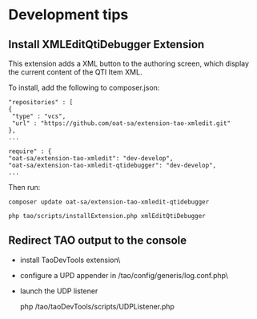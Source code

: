 <!--
created_at: '2016-03-30 14:39:43'
updated_at: '2016-07-20 10:37:38'
authors:
    - 'Christophe Noel'
tags: {  }
-->

Development tips
================

Install XMLEditQtiDebugger Extension
------------------------------------

This extension adds a XML button to the authoring screen, which display the current content of the QTI Item XML.

To install, add the following to composer.json:

    "repositories" : [
    {
     "type" : "vcs",
     "url" : "https://github.com/oat-sa/extension-tao-xmledit.git"
    },
    ...

    require" : {
    "oat-sa/extension-tao-xmledit": "dev-develop",
    "oat-sa/extension-tao-xmledit-qtidebugger": "dev-develop",
    ...

Then run:

    composer update oat-sa/extension-tao-xmledit-qtidebugger

    php tao/scripts/installExtension.php xmlEditQtiDebugger

Redirect TAO output to the console
----------------------------------

- install TaoDevTools extension\
- configure a UPD appender in /tao/config/generis/log.conf.php\
- launch the UDP listener

    php /tao/taoDevTools/scripts/UDPListener.php

